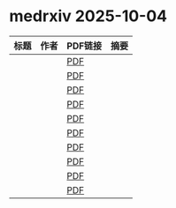 # medrxiv 2025-10-04

| 标题 | 作者 | PDF链接 |  摘要 |
|------|------|--------|------|
|  |  | [PDF](https://doi.org/10.1101/2025.06.08.25329202) |  |
|  |  | [PDF](https://doi.org/10.1101/2025.09.29.25336933) |  |
|  |  | [PDF](https://doi.org/10.1101/2025.10.01.25337000) |  |
|  |  | [PDF](https://doi.org/10.1101/2025.10.02.25337047) |  |
|  |  | [PDF](https://doi.org/10.1101/2025.10.01.25337073) |  |
|  |  | [PDF](https://doi.org/10.1101/2025.10.02.25337031) |  |
|  |  | [PDF](https://doi.org/10.1101/2025.10.01.25337105) |  |
|  |  | [PDF](https://doi.org/10.1101/2025.04.25.25326411) |  |
|  |  | [PDF](https://doi.org/10.1101/2025.10.01.25337071) |  |
|  |  | [PDF](https://doi.org/10.1101/2025.10.01.25337134) |  |
